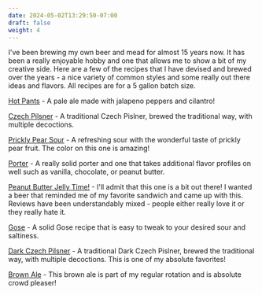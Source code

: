 ```yaml
---
date: 2024-05-02T13:29:50-07:00
draft: false
weight: 4
---
```

I've been brewing my own beer and mead for almost 15 years now. It has been a really enjoyable hobby and one that allows me to show a bit of my creative side. Here are a few of the recipes that I have devised and brewed over the years - a nice variety of common styles and some really out there ideas and flavors. All recipes are for a 5 gallon batch size.

[Hot Pants](recipes/hot-pants-jalapeno-pepper) - A pale ale made with jalapeno peppers and cilantro!

[Czech Pilsner](recipes/czech-pilsner) - A traditional Czech Pislner, brewed the traditional way, with multiple decoctions.

[Prickly Pear Sour](recipes/prickly-pear-sour) - A refreshing sour with the wonderful taste of prickly pear fruit. The color on this one is amazing!

[Porter](recipes/porter) - A really solid porter and one that takes additional flavor profiles on well such as vanilla, chocolate, or peanut butter.

[Peanut Butter Jelly Time!](recipes/peanut-butter-jelly-time) - I'll admit that this one is a bit out there! I wanted a beer that reminded me of my favorite sandwich and came up with this. Reviews have been understandably mixed - people either really love it or they really hate it. 

[Gose](recipes/gose) - A solid Gose recipe that is easy to tweak to your desired sour and saltiness.

[Dark Czech Pilsner](recipes/dark-czech-pilsner) - A traditional Dark Czech Pislner, brewed the traditional way, with multiple decoctions. This is one of my absolute favorites!

[Brown Ale](recipes/brown) - This brown ale is part of my regular rotation and is absolute crowd pleaser!
